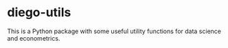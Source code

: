 # diego-utils
This is a Python package with some useful utility functions for data science and econometrics.
